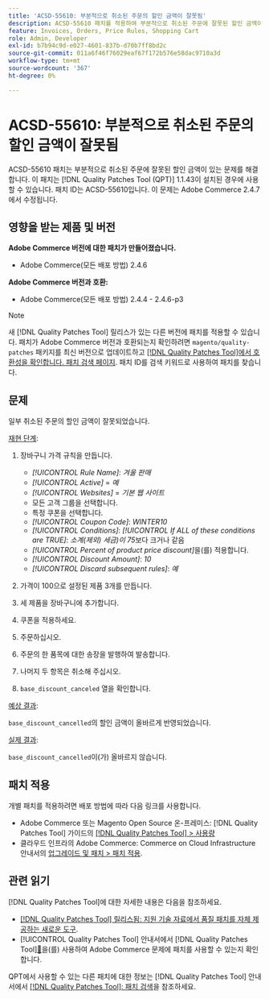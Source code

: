 ```yaml
---
title: 'ACSD-55610: 부분적으로 취소된 주문의 할인 금액이 잘못됨'
description: ACSD-55610 패치를 적용하여 부분적으로 취소된 주문에 잘못된 할인 금액이 있는 Adobe Commerce 문제를 해결합니다.
feature: Invoices, Orders, Price Rules, Shopping Cart
role: Admin, Developer
exl-id: b7b94c9d-e027-4601-837b-d70b7ff8bd2c
source-git-commit: 011a6f46f76029eaf67f172b576e58dac9710a3d
workflow-type: tm+mt
source-wordcount: '367'
ht-degree: 0%

---
```


# ACSD-55610: 부분적으로 취소된 주문의 할인 금액이 잘못됨

ACSD-55610 패치는 부분적으로 취소된 주문에 잘못된 할인 금액이 있는 문제를 해결합니다. 이 패치는 [!DNL Quality Patches Tool (QPT)] 1.1.43이 설치된 경우에 사용할 수 있습니다. 패치 ID는 ACSD-55610입니다. 이 문제는 Adobe Commerce 2.4.7에서 수정됩니다.

## 영향을 받는 제품 및 버전

**Adobe Commerce 버전에 대한 패치가 만들어졌습니다.**

* Adobe Commerce(모든 배포 방법) 2.4.6

**Adobe Commerce 버전과 호환:**

* Adobe Commerce(모든 배포 방법) 2.4.4 - 2.4.6-p3

>[!NOTE]
>
>새 [!DNL Quality Patches Tool] 릴리스가 있는 다른 버전에 패치를 적용할 수 있습니다. 패치가 Adobe Commerce 버전과 호환되는지 확인하려면 `magento/quality-patches` 패키지를 최신 버전으로 업데이트하고 [[!DNL Quality Patches Tool]에서 호환성을 확인합니다. 패치 검색 페이지](https://experienceleague.adobe.com/tools/commerce-quality-patches/index.html). 패치 ID를 검색 키워드로 사용하여 패치를 찾습니다.

## 문제

일부 취소된 주문의 할인 금액이 잘못되었습니다.

<u>재현 단계</u>:

1. 장바구니 가격 규칙을 만듭니다.

   * *[!UICONTROL Rule Name]*: *겨울 판매*
   * *[!UICONTROL Active]* = *예*
   * *[!UICONTROL Websites]* = *기본 웹 사이트*
   * 모든 고객 그룹을 선택합니다.
   * 특정 쿠폰을 선택합니다.
   * *[!UICONTROL Coupon Code]*: *WINTER10*
   * *[!UICONTROL Conditions]*: *[!UICONTROL If ALL of these conditions are TRUE]*: *소계(제외) 세금)이 75*&#x200B;보다 크거나 같음
   * *[!UICONTROL Percent of product price discount]*&#x200B;을(를) 적용합니다.
   * *[!UICONTROL Discount Amount]*: *10*
   * *[!UICONTROL Discard subsequent rules]*: *예*

1. 가격이 100으로 설정된 제품 3개를 만듭니다.
1. 세 제품을 장바구니에 추가합니다.
1. 쿠폰을 적용하세요.
1. 주문하십시오.
1. 주문의 한 품목에 대한 송장을 발행하여 발송합니다.
1. 나머지 두 항목은 취소해 주십시오.
1. `base_discount_canceled` 열을 확인합니다.

<u>예상 결과</u>:

`base_discount_cancelled`의 할인 금액이 올바르게 반영되었습니다.

<u>실제 결과</u>:

`base_discount_cancelled`이(가) 올바르지 않습니다.

## 패치 적용

개별 패치를 적용하려면 배포 방법에 따라 다음 링크를 사용합니다.

* Adobe Commerce 또는 Magento Open Source 온-프레미스: [!DNL Quality Patches Tool] 가이드의 [[!DNL Quality Patches Tool] > 사용량](/help/tools/quality-patches-tool/usage.md)
* 클라우드 인프라의 Adobe Commerce: Commerce on Cloud Infrastructure 안내서의 [업그레이드 및 패치 > 패치 적용](https://experienceleague.adobe.com/docs/commerce-cloud-service/user-guide/develop/upgrade/apply-patches.html).

## 관련 읽기

[!DNL Quality Patches Tool]에 대한 자세한 내용은 다음을 참조하세요.

* [[!DNL Quality Patches Tool] 릴리스됨: 지원 기술 자료에서 품질 패치를 자체 제공하는 새로운 도구](https://experienceleague.adobe.com/en/docs/commerce-operations/tools/quality-patches-tool/quality-patches-tool-to-self-serve-quality-patches).
* [!UICONTROL Quality Patches Tool] 안내서에서  [!DNL Quality Patches Tool][&#128279;](/help/tools/quality-patches-tool/patches-available-in-qpt/check-patch-for-magento-issue-with-magento-quality-patches.md)을(를) 사용하여 Adobe Commerce 문제에 패치를 사용할 수 있는지 확인합니다.


QPT에서 사용할 수 있는 다른 패치에 대한 정보는 [!DNL Quality Patches Tool] 안내서에서 [[!DNL Quality Patches Tool]: 패치 검색](https://experienceleague.adobe.com/tools/commerce-quality-patches/index.html)을 참조하세요.
